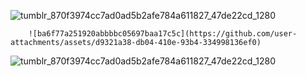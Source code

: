 ![tumblr_870f3974cc7ad0ad5b2afe784a611827_47de22cd_1280](https://github.com/user-attachments/assets/9c8f3543-bac3-4f87-b6c7-b7d93c1e6167)

        ![ba6f77a251920abbbbc05697baa17c5c](https://github.com/user-attachments/assets/d9321a38-db04-410e-93b4-334998136ef0)
![tumblr_870f3974cc7ad0ad5b2afe784a611827_47de22cd_1280](https://github.com/user-attachments/assets/9c8f3543-bac3-4f87-b6c7-b7d93c1e6167)
